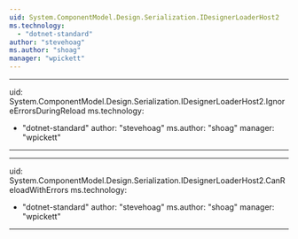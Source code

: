 ```yaml
---
uid: System.ComponentModel.Design.Serialization.IDesignerLoaderHost2
ms.technology: 
  - "dotnet-standard"
author: "stevehoag"
ms.author: "shoag"
manager: "wpickett"
---
```


---
uid: System.ComponentModel.Design.Serialization.IDesignerLoaderHost2.IgnoreErrorsDuringReload
ms.technology: 
  - "dotnet-standard"
author: "stevehoag"
ms.author: "shoag"
manager: "wpickett"
---

---
uid: System.ComponentModel.Design.Serialization.IDesignerLoaderHost2.CanReloadWithErrors
ms.technology: 
  - "dotnet-standard"
author: "stevehoag"
ms.author: "shoag"
manager: "wpickett"
---
